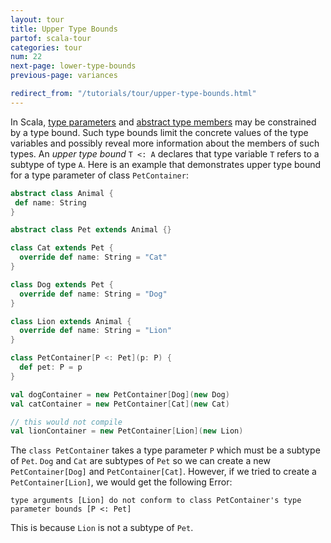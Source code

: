 ```yaml
---
layout: tour
title: Upper Type Bounds
partof: scala-tour
categories: tour
num: 22
next-page: lower-type-bounds
previous-page: variances

redirect_from: "/tutorials/tour/upper-type-bounds.html"
---
```


In Scala, [type parameters](generic-classes.html) and [abstract type members](abstract-type-members.html) may be constrained by a type bound. Such type bounds limit the concrete values of the type variables and possibly reveal more information about the members of such types. An _upper type bound_ `T <: A` declares that type variable `T` refers to a subtype of type `A`.
Here is an example that demonstrates upper type bound for a type parameter of class `PetContainer`:

```scala mdoc
abstract class Animal {
 def name: String
}

abstract class Pet extends Animal {}

class Cat extends Pet {
  override def name: String = "Cat"
}

class Dog extends Pet {
  override def name: String = "Dog"
}

class Lion extends Animal {
  override def name: String = "Lion"
}

class PetContainer[P <: Pet](p: P) {
  def pet: P = p
}

val dogContainer = new PetContainer[Dog](new Dog)
val catContainer = new PetContainer[Cat](new Cat)
```

```scala mdoc:fail
// this would not compile
val lionContainer = new PetContainer[Lion](new Lion)
```
The `class PetContainer` takes a type parameter `P` which must be a subtype of `Pet`. `Dog` and `Cat` are subtypes of `Pet` so we can create a new `PetContainer[Dog]` and `PetContainer[Cat]`. However, if we tried to create a `PetContainer[Lion]`, we would get the following Error:

`type arguments [Lion] do not conform to class PetContainer's type parameter bounds [P <: Pet]`

This is because `Lion` is not a subtype of `Pet`.
